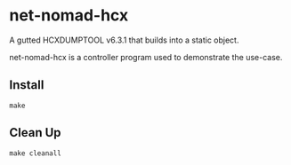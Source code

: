 net-nomad-hcx
==============

A gutted HCXDUMPTOOL v6.3.1 that builds into a static object. 

net-nomad-hcx is a controller program used to demonstrate the use-case.


Install
--------------

```
make
```

Clean Up
--------------

```
make cleanall
```